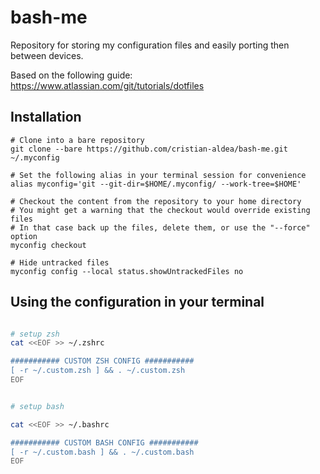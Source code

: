# bash-me

Repository for storing my configuration files and easily porting then between devices.

Based on the following guide: <https://www.atlassian.com/git/tutorials/dotfiles>

## Installation

```
# Clone into a bare repository
git clone --bare https://github.com/cristian-aldea/bash-me.git ~/.myconfig

# Set the following alias in your terminal session for convenience
alias myconfig='git --git-dir=$HOME/.myconfig/ --work-tree=$HOME'

# Checkout the content from the repository to your home directory
# You might get a warning that the checkout would override existing files
# In that case back up the files, delete them, or use the "--force" option
myconfig checkout

# Hide untracked files
myconfig config --local status.showUntrackedFiles no
```
## Using the configuration in your terminal

```bash

# setup zsh
cat <<EOF >> ~/.zshrc

########### CUSTOM ZSH CONFIG ###########
[ -r ~/.custom.zsh ] && . ~/.custom.zsh
EOF


# setup bash

cat <<EOF >> ~/.bashrc

########### CUSTOM BASH CONFIG ###########
[ -r ~/.custom.bash ] && . ~/.custom.bash
EOF

```
